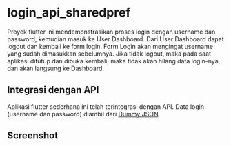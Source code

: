# login_api_sharedpref

Proyek flutter ini mendemonstrasikan proses login dengan username dan password, kemudian masuk ke User Dashboard. Dari User Dashboard dapat logout dan kembali ke form login.
Form Login akan mengingat username yang sudah dimasukkan sebelumnya.
Jika tidak logout, maka pada saat aplikasi ditutup dan dibuka kembali, maka tidak akan hilang data login-nya, dan akan langsung ke Dashboard.


## Integrasi dengan API

Aplikasi flutter sederhana ini telah terintegrasi dengan API. Data login (username dan password) diambil dari [Dummy JSON](https://dummyjson.com/users).

## Screenshot
